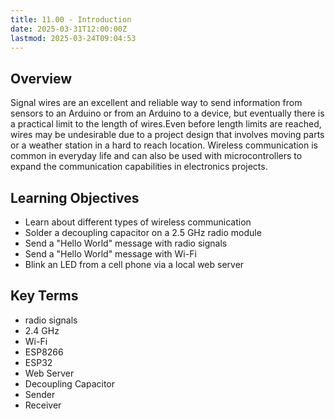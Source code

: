 ```yaml
---
title: 11.00 - Introduction
date: 2025-03-31T12:00:00Z
lastmod: 2025-03-24T09:04:53
---
```


## Overview

Signal wires are an excellent and reliable way to send information from sensors to an Arduino or from an Arduino to a device, but eventually there is a practical limit to the length of wires.Even before length limits are reached, wires may be undesirable due to a project design that involves moving parts or a weather station in a hard to reach location. Wireless communication is common in everyday life and can also be used with microcontrollers to expand the communication capabilities in electronics projects.

## Learning Objectives

- Learn about different types of wireless communication
- Solder a decoupling capacitor on a 2.5 GHz radio module
- Send a "Hello World" message with radio signals
- Send a "Hello World" message with Wi-Fi
- Blink an LED from a cell phone via a local web server

## Key Terms

- radio signals
- 2.4 GHz
- Wi-Fi
- ESP8266
- ESP32
- Web Server
- Decoupling Capacitor
- Sender
- Receiver
